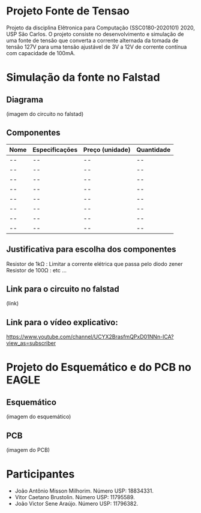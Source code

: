 # Projeto Fonte de Tensao
  Projeto da disciplina Elêtronica para Computação (SSC0180-2020101) 2020, USP São Carlos.
O projeto consiste no desenvolvimento e simulação de uma fonte de tensão que converta a corrente alternada da tomada de tensão 127V  para uma tensão ajustável de 3V a 12V de corrente contínua com capacidade de 100mA.

# Simulação da fonte no Falstad

## Diagrama

(imagem do circuito no falstad)

## Componentes

| Nome | Especificações | Preço (unidade)| Quantidade | 
|--|--|--|--|
|--|--|--|--|
|--|--|--|--|
|--|--|--|--|
|--|--|--|--|
|--|--|--|--|
|--|--|--|--|
|--|--|--|--|
|--|--|--|--|

## Justificativa para escolha dos componentes

Resistor de 1kΩ : Limitar a corrente elétrica que passa pelo diodo zener
Resistor de 100Ω : 
etc ...

## Link para o circuito no falstad
(link)
## Link para o vídeo explicativo:
https://www.youtube.com/channel/UCYX2BrasfmQPxD01NNn-ICA?view_as=subscriber

# Projeto do Esquemático e do PCB no EAGLE

## Esquemático
(imagem do esquemático)

## PCB
(imagem do PCB)

# Participantes

 - João Antônio Misson Milhorim. Número USP: 18834331.
 - Vitor Caetano Brustolin. Número USP: 11795589.
 - João Victor Sene Araújo. Número USP: 11796382.
